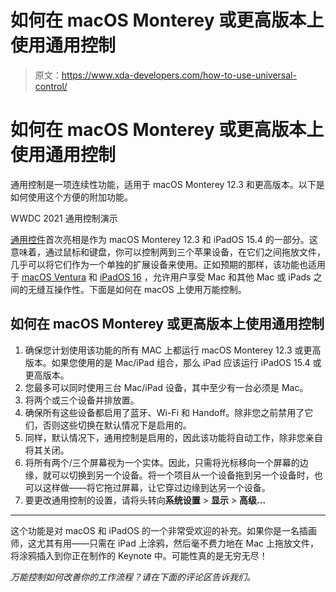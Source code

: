 # 如何在 macOS Monterey 或更高版本上使用通用控制

> 原文：<https://www.xda-developers.com/how-to-use-universal-control/>

# 如何在 macOS Monterey 或更高版本上使用通用控制

通用控制是一项连续性功能，适用于 macOS Monterey 12.3 和更高版本。以下是如何使用这个方便的附加功能。

WWDC 2021 通用控制演示

[通用控件](https://www.xda-developers.com/editorial-universal-control-is-magic/)首次亮相是作为 macOS Monterey 12.3 和 iPadOS 15.4 的一部分。这意味着，通过鼠标和键盘，你可以控制两到三个苹果设备，在它们之间拖放文件，几乎可以将它们作为一个单独的扩展设备来使用。正如预期的那样，该功能也适用于 [macOS Ventura](http://xda-developers.com/macos-ventura) 和 [iPadOS 16](http://xda-developers.com/ipados-16) ，允许用户享受 Mac 和其他 Mac 或 iPads 之间的无缝互操作性。下面是如何在 macOS 上使用万能控制。

## 如何在 macOS Monterey 或更高版本上使用通用控制

1.  确保您计划使用该功能的所有 MAC 上都运行 macOS Monterey 12.3 或更高版本。如果您使用的是 Mac/iPad 组合，那么 iPad 应该运行 iPadOS 15.4 或更高版本。
2.  您最多可以同时使用三台 Mac/iPad 设备，其中至少有一台必须是 Mac。
3.  将两个或三个设备并排放置。
4.  确保所有这些设备都启用了蓝牙、Wi-Fi 和 Handoff。除非您之前禁用了它们，否则这些切换在默认情况下是启用的。
5.  同样，默认情况下，通用控制是启用的，因此该功能将自动工作，除非您亲自将其关闭。
6.  将所有两个/三个屏幕视为一个实体。因此，只需将光标移向一个屏幕的边缘，就可以切换到另一个设备。将一个项目从一个设备拖到另一个设备时，也可以这样做——将它拖过屏幕，让它穿过边缘到达另一个设备。
7.  要更改通用控制的设置，请将头转向**系统设置** > **显示** > **高级...**

* * *

这个功能是对 macOS 和 iPadOS 的一个非常受欢迎的补充。如果你是一名插画师，这尤其有用——只需在 iPad 上涂鸦，然后毫不费力地在 Mac 上拖放文件，将涂鸦插入到你正在制作的 Keynote 中。可能性真的是无穷无尽！

*万能控制如何改善你的工作流程？请在下面的评论区告诉我们。*